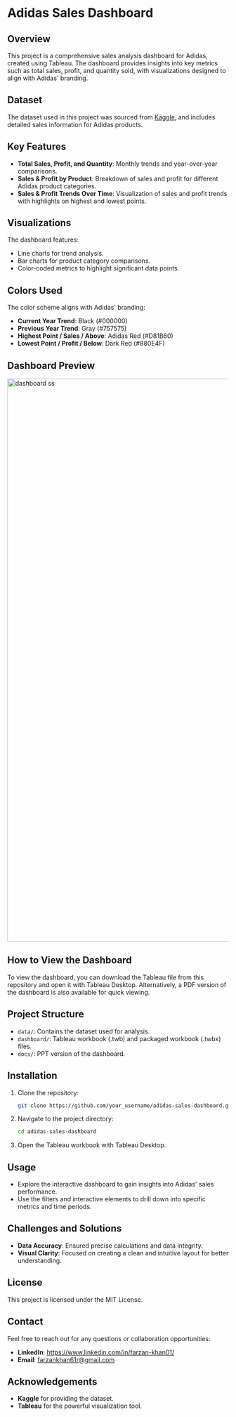 # Adidas Sales Dashboard
## Overview
This project is a comprehensive sales analysis dashboard for Adidas, created using Tableau. The dashboard provides insights into key metrics such as total sales, profit, and quantity sold, with visualizations designed to align with Adidas' branding.

## Dataset
The dataset used in this project was sourced from [Kaggle](https://www.kaggle.com/), and includes detailed sales information for Adidas products.

## Key Features
- **Total Sales, Profit, and Quantity**: Monthly trends and year-over-year comparisons.
- **Sales & Profit by Product**: Breakdown of sales and profit for different Adidas product categories.
- **Sales & Profit Trends Over Time**: Visualization of sales and profit trends with highlights on highest and lowest points.

## Visualizations
The dashboard features:
- Line charts for trend analysis.
- Bar charts for product category comparisons.
- Color-coded metrics to highlight significant data points.

## Colors Used
The color scheme aligns with Adidas' branding:
- **Current Year Trend**: Black (#000000)
- **Previous Year Trend**: Gray (#757575)
- **Highest Point / Sales / Above**: Adidas Red (#D81B60)
- **Lowest Point / Profit / Below**: Dark Red (#880E4F)

## Dashboard Preview
<img width="1283" alt="dashboard ss" src="https://github.com/farzank69/Adidas-Sales-Dashboard/assets/91688069/f966d07e-b822-491e-868c-7bf6bfa18787">


## How to View the Dashboard
To view the dashboard, you can download the Tableau file from this repository and open it with Tableau Desktop. Alternatively, a PDF version of the dashboard is also available for quick viewing.

## Project Structure
- `data/`: Contains the dataset used for analysis.
- `dashboard/`: Tableau workbook (.twb) and packaged workbook (.twbx) files.
- `docs/`: PPT version of the dashboard.

## Installation
1. Clone the repository:
    ```sh
    git clone https://github.com/your_username/adidas-sales-dashboard.git
    ```
2. Navigate to the project directory:
    ```sh
    cd adidas-sales-dashboard
    ```
3. Open the Tableau workbook with Tableau Desktop.

## Usage
- Explore the interactive dashboard to gain insights into Adidas' sales performance.
- Use the filters and interactive elements to drill down into specific metrics and time periods.

## Challenges and Solutions
- **Data Accuracy**: Ensured precise calculations and data integrity.
- **Visual Clarity**: Focused on creating a clean and intuitive layout for better understanding.

## License
This project is licensed under the MIT License.

## Contact
Feel free to reach out for any questions or collaboration opportunities:
- **LinkedIn**: https://www.linkedin.com/in/farzan-khan01/
- **Email**: farzankhan61r@gmail.com

## Acknowledgements
- **Kaggle** for providing the dataset.
- **Tableau** for the powerful visualization tool.

